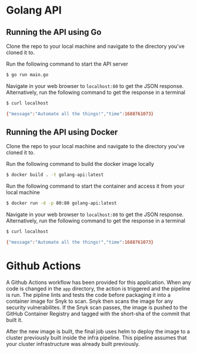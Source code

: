 # Golang API

## Running the API using Go

Clone the repo to your local machine and navigate to the directory you've cloned it to.

Run the following command to start the API server 
```bash
$ go run main.go
``` 

Navigate in your web browser to `localhost:80` to get the JSON response. Alternatively, run the following command to get the response in a terminal

```bash
$ curl localhost                  

{"message":"Automate all the things!","time":1688761073}
```

## Running the API using Docker

Clone the repo to your local machine and navigate to the directory you've cloned it to.

Run the following command to build the docker image locally

```bash
$ docker build . -t golang-api:latest
```

Run the following command to start the container and access it from your local machine

```bash
$ docker run -d -p 80:80 golang-api:latest
```

Navigate in your web browser to `localhost:80` to get the JSON response. Alternatively, run the following command to get the response in a terminal

```bash
$ curl localhost                  

{"message":"Automate all the things!","time":1688761073}
```

# Github Actions

A Github Actions workflow has been provided for this application. When any code is changed in the `app` directory, the action is triggered and the pipeline is run. The pipline lints and tests the code before packaging it into a container image for Snyk to scan. Snyk then scans the image for any security vulnerabilites. If the Snyk scan passes, the image is pushed to the GitHub Container Registry and tagged with the short-sha of the commit that built it.

After the new image is built, the final job uses helm to deploy the image to a cluster previously built inside the infra pipeline. This pipeline assumes that your cluster infrastructure was already built previously.
